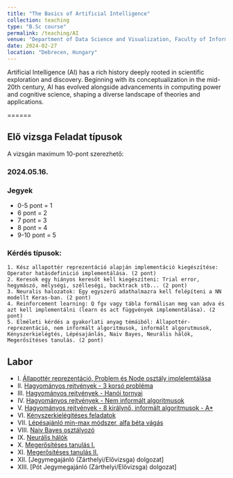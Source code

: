 ```yaml
---
title: "The Basics of Artificial Intelligence"
collection: teaching
type: "B.Sc course"
permalink: /teaching/AI
venue: "Department of Data Science and Visualization, Faculty of Informatics, University of Debrecen"
date: 2024-02-27
location: "Debrecen, Hungary"
---
```


Artificial Intelligence (AI) has a rich history deeply rooted in scientific exploration and discovery. Beginning with its conceptualization in the mid-20th century, AI has evolved alongside advancements in computing power and cognitive science, shaping a diverse landscape of theories and applications.

======

## Elő vizsga Feladat típusok

A vizsgán maximum 10-pont szerezhető:

### 2024.05.16.

### Jegyek

- 0-5 pont = 1
- 6 pont = 2
- 7 pont = 3
- 8 pont = 4
- 9-10 pont = 5

### Kérdés típusok:

    1. Kész allapottér reprezentáció alapján implementáció kiegészítése: Operator hatásdefinició implementálása. (2 pont)
    2. Keresok egy hiányos keresőt kell kiegészíteni: Trial error, hegymászó, mélységi, szélleségi, backtrack stb... (2 pont)
    3. Neuralis halozatok: Egy egyszerű adathalmazra kell felépíteni a NN modellt Keras-ban. (2 pont)
    4. Reinforcement learning: Q fgv vagy tábla formálisan meg van adva és azt kell implementálni (learn és act függvények implementálása). (2 pont)
    5. Elméleti kérdés a gyakorlati anyag témáiból: Állapottér-reprezentáció, nem informált algoritmusok, informált algorutmusok, Kényszerkielégtés, Lépésajánlás, Naiv Bayes, Neurális hálók, Megerősítéses tanulás. (2 pont)

## Labor

- I.    [Állapottér reprezentáció, Problem és Node osztály implelemtálása](../materials/AI/labor/lesson_1)
- II.   [Hagyományos rejtvények - 3 korsó probléma](../materials/AI/labor/lesson_2)
- III.  [Hagyományos rejtvények - Hanói tornyai](../materials/AI/labor/lesson_3)
- IV.   [Hagyományos rejtvények - Nem informált algoritmusok](../materials/AI/labor/lesson_4)
- V.    [Hagyományos rejtvények - 8 királynő, informált algoritmusok - A*](../materials/AI/labor/lesson_5)
- VI.   [Kényszerkielégítéses feladatok](../materials/AI/labor/lesson_6)
- VII.  [Lépésajánló min-max módszer, alfa béta vágás](../materials/AI/labor/lesson_7)
- VIII. [Naiv Bayes osztályozó](../materials/AI/labor/lesson_8)
- IX.   [Neurális hálók](../materials/AI/labor/lesson_9)
- X.    [Megerősítéses tanulás I.](../materials/AI/labor/lesson_10)
- XI.   [Megerősítéses tanulás II.](../materials/AI/labor/lesson_10)
- XII.  [Jegymegajánló (Zárthelyi/Elővizsga) dolgozat]
- XIII. [Pót Jegymegajánló (Zárthelyi/Elővizsga) dolgozat]